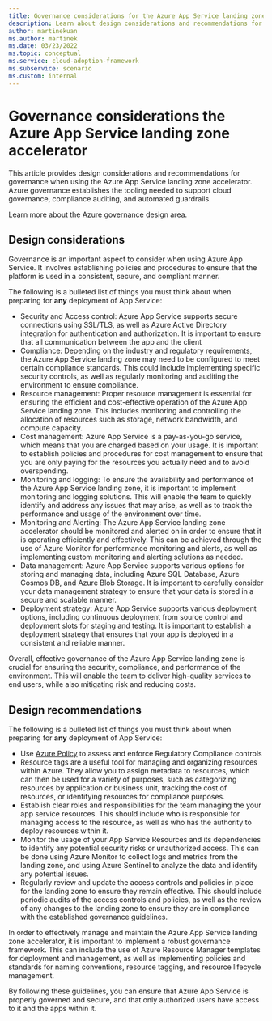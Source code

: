 ```yaml
---
title: Governance considerations for the Azure App Service landing zone accelerator
description: Learn about design considerations and recommendations for governance in the Azure App Service landing zone accelerator
author: martinekuan
ms.author: martinek
ms.date: 03/23/2022
ms.topic: conceptual
ms.service: cloud-adoption-framework
ms.subservice: scenario
ms.custom: internal
---
```


# Governance considerations the Azure App Service landing zone accelerator

This article provides design considerations and recommendations for governance when using the Azure App Service landing zone accelerator. Azure governance establishes the tooling needed to support cloud governance, compliance auditing, and automated guardrails.

Learn more about the [Azure governance](../../../ready/landing-zone/design-area/governance.md) design area.

## Design considerations

Governance is an important aspect to consider when using Azure App Service. It involves establishing policies and procedures to ensure that the platform is used in a consistent, secure, and compliant manner.

The following is a bulleted list of things you must think about when preparing for **any** deployment of App Service:
- Security and Access control: Azure App Service supports secure connections using SSL/TLS, as well as Azure Active Directory integration for authentication and authorization. It is important to ensure that all communication between the app and the client 
- Compliance: Depending on the industry and regulatory requirements, the Azure App Service landing zone may need to be configured to meet certain compliance standards. This could include implementing specific security controls, as well as regularly monitoring and auditing the environment to ensure compliance.
- Resource management: Proper resource management is essential for ensuring the efficient and cost-effective operation of the Azure App Service landing zone. This includes monitoring and controlling the allocation of resources such as storage, network bandwidth, and compute capacity.
- Cost management: Azure App Service is a pay-as-you-go service, which means that you are charged based on your usage. It is important to establish policies and procedures for cost management to ensure that you are only paying for the resources you actually need and to avoid overspending.
- Monitoring and logging: To ensure the availability and performance of the Azure App Service landing zone, it is important to implement monitoring and logging solutions. This will enable the team to quickly identify and address any issues that may arise, as well as to track the performance and usage of the environment over time.
- Monitoring and Alerting: The Azure App Service landing zone accelerator should be monitored and alerted on in order to ensure that it is operating efficiently and effectively. This can be achieved through the use of Azure Monitor for performance monitoring and alerts, as well as implementing custom monitoring and alerting solutions as needed.
- Data management: Azure App Service supports various options for storing and managing data, including Azure SQL Database, Azure Cosmos DB, and Azure Blob Storage. It is important to carefully consider your data management strategy to ensure that your data is stored in a secure and scalable manner.
- Deployment strategy: Azure App Service supports various deployment options, including continuous deployment from source control and deployment slots for staging and testing. It is important to establish a deployment strategy that ensures that your app is deployed in a consistent and reliable manner.


Overall, effective governance of the Azure App Service landing zone is crucial for ensuring the security, compliance, and performance of the environment. This will enable the team to deliver high-quality services to end users, while also mitigating risk and reducing costs.

## Design recommendations

The following is a bulleted list of things you must think about when preparing for **any** deployment of App Service:

- Use [Azure Policy](/azure/app-service/policy-reference) to assess and enforce Regulatory Compliance controls
- Resource tags are a useful tool for managing and organizing resources within Azure. They allow you to assign metadata to resources, which can then be used for a variety of purposes, such as categorizing resources by application or business unit, tracking the cost of resources, or identifying resources for compliance purposes.
- Establish clear roles and responsibilities for the team managing the your app service resources. This should include who is responsible for managing access to the resource, as well as who has the authority to deploy resources within it.
- Monitor the usage of your App Service Resources and its dependencies to identify any potential security risks or unauthorized access. This can be done using Azure Monitor to collect logs and metrics from the landing zone, and using Azure Sentinel to analyze the data and identify any potential issues.
- Regularly review and update the access controls and policies in place for the landing zone to ensure they remain effective. This should include periodic audits of the access controls and policies, as well as the review of any changes to the landing zone to ensure they are in compliance with the established governance guidelines.

In order to effectively manage and maintain the Azure App Service landing zone accelerator, it is important to implement a robust governance framework. This can include the use of Azure Resource Manager templates for deployment and management, as well as implementing policies and standards for naming conventions, resource tagging, and resource lifecycle management.

By following these guidelines, you can ensure that Azure App Service is properly governed and secure, and that only authorized users have access to it and the apps within it.
